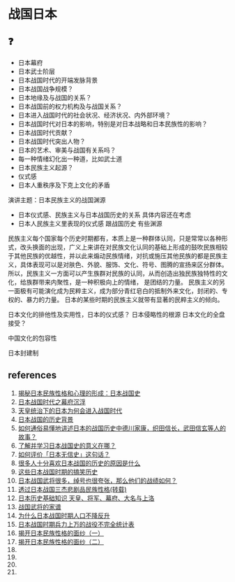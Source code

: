 # 战国日本

## :question:
- 日本幕府
- 日本武士阶层
- 日本战国时代的开端发脉背景
- 日本战国战争规模？
- 日本地缘及与战国的关系？
- 日本战国前的权力机构及与战国关系？
- 日本进入战国时代的社会状况、经济状况、内外部环境？
- 日本战国时代对日本的影响，特别是对日本战略和日本民族性的影响？
- 日本战国时代贡献？
- 日本战国时代突出人物？
- 日本的艺术、审美与战国有关系吗？
- 每一种情绪幻化出一种道，比如武士道
- 日本民族主义起源？
- 仪式感
- 日本人重秩序及下克上文化的矛盾


演讲主题：日本民族主义的战国渊源
- 日本仪式感、民族主义与日本战国历史的关系 具体内容还在考虑
- 日本人民族主义里表现的仪式感  跟战国历史 有些渊源

民族主义每个国家每个历史时期都有，本质上是一种群体认同，只是常常以各种形式，改头换面的出现，广义上来讲在对民族文化认同的基础上形成的鼓吹民族相较于其他民族的优越性，并以此来煽动民族情绪，对抗或施压其他民族的都是民族主义，具体表现可以是对肤色、外貌、服饰、文化、符号、图腾的宣扬来区分群体。所以，民族主义一方面可以产生族群对民族的认同，从而创造出独民族独特性的文化，给族群带来内聚性，是一种积极向上的情绪， 是团结的力量。 民族主义的另一面极有可能演化成为民粹主义，成为部分青红皂白的抵制外来文化，封闭的、专权的、暴力的力量。 日本的某些时期的民族主义就带有显著的民粹主义的倾向。

日本文化的排他性及实用性，日本的仪式感？
日本侵略性的根源
日本文化的全盘接受？

中国文化的包容性

日本封建制




## references
1. [揭秘日本民族性格和心理的形成：日本战国史](mzx.md)
1. [日本战国时代之幕府沉浮](http://blog.sina.com.cn/s/blog_14aa9fc660102y4of.html)
1. [天皇统治下的日本为何会进入战国时代](https://baijiahao.baidu.com/s?id=1636511315297516562&wfr=spider&for=pc)
1. [日本战国的历史背景](https://zhidao.baidu.com/question/875776127495380892.html)
1. [如何通俗易懂地讲述日本的战国历史中德川家康，织田信长，武田信玄等人的故事？](https://www.zhihu.com/question/31352503/answer/407970195)
1. [了解并学习日本战国史的意义在哪？](https://www.zhihu.com/question/20925669/answer/161516359)
1. [如何评价「日本无信史」这句话？](https://www.zhihu.com/question/48155664/answer/110031690)
1. [很多人十分喜欢日本战国的历史的原因是什么](https://www.zhihu.com/question/30752938/answer/587706959)
1. [这些日本战国时期的搞笑历史](http://baijiahao.baidu.com/s?id=1611028547674488996&wfr=spider&for=pc)
1. [日本战国武将很多，绰号也很夸张，那么他们的战绩如何？](https://baijiahao.baidu.com/s?id=1607651705819351789&wfr=spider&for=pc)
1. [透过日本战国三杰悲剧品民族性格(转载)](http://bbs.tianya.cn/post-333-1076618-1.shtml)
1. [日本历史基础知识 天皇、将军、幕府、大名与上洛](https://www.wilf.cn/post/996.html)
1. [战国武将的家谱](https://app.yinxiang.com/fx/92e2389f-856f-450c-b964-988d9ca0d771)
1. [为什么日本战国时期人口不降反升](https://www.zhihu.com/question/35629335)
1. [日本战国时期兵力上万的战役不完全统计表](https://app.yinxiang.com/fx/4e94bfc2-fba4-4ace-bf9a-e919a91785ed)
1. [揭开日本民族性格的面纱（一）](https://www.jianshu.com/p/1f2bc4018f7a)
1. [揭开日本民族性格的面纱（二）](https://www.jianshu.com/p/0d11a84f733a)
1. []()
1. []()
1. []()
1. []()




